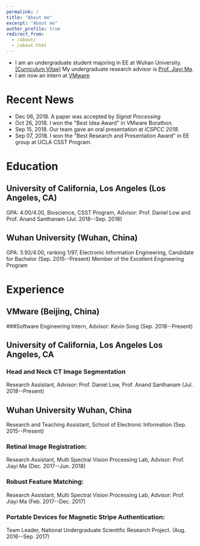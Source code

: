 ```yaml
---
permalink: /
title: "About me"
excerpt: "About me"
author_profile: true
redirect_from: 
  - /about/
  - /about.html
---
```


* I am an undergraduate student majoring in EE at Wuhan University. [[Curriculum Vitae]](http://JiahaoPlus.com/files/CV_Jiahao_Wang.pdf)
My undergraduate research advisor is [Prof. Jiayi Ma](https://sites.google.com/site/jiayima2013/).
* I am now an intern at [VMware](https://www.vmware.com/).

# Recent News
* Dec 06, 2018. A paper was accepted by *Signal Processing*
* Oct 26, 2018. I won the "Best Idea Award" in VMware Borathon.
* Sep 15, 2018. Our team gave an oral presentation at *ICSPCC 2018*.
* Sep 07, 2018. I won the "Best Research and Presentation Award" in EE group at UCLA CSST Program.

# Education

## University of California, Los Angeles (Los Angeles, CA)
GPA: 4.00/4.00, Bioscience, CSST Program, Advisor: Prof. Daniel Low and Prof. Anand Santhanam (Jul. 2018--Sep. 2018)

## Wuhan University (Wuhan, China)
GPA: 3.92/4.00, ranking 1/97, Electronic Information Engineering, Candidate for Bachelor (Sep. 2015--Present)
Member of the Excellent Engineering Program

# Experience

## VMware (Beijing, China)
###Software Engineering Intern, Advisor: Kevin Song (Sep. 2018--Present)

## University of California, Los Angeles Los Angeles, CA
### Head and Neck CT Image Segmentation
Research Assistant, Advisor: Prof. Daniel Low, Prof. Anand Santhanam (Jul. 2018--Present)

## Wuhan University Wuhan, China
Research and Teaching Assistant, School of Electronic Information (Sep. 2015--Present)
### Retinal Image Registration:
Research Assistant, Multi Spectral Vision Processing Lab, Advisor: Prof. Jiayi Ma (Dec. 2017--Jun. 2018)
### Robust Feature Matching:
Research Assistant, Multi Spectral Vision Processing Lab, Advisor: Prof. Jiayi Ma (Feb. 2017--Dec. 2017)
### Portable Devices for Magnetic Stripe Authentication:
Team Leader, National Undergraduate Scientific Research Project. (Aug. 2016--Sep. 2017)
